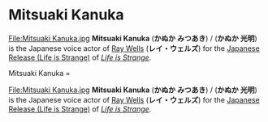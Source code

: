 #  Mitsuaki Kanuka 

[File:Mitsuaki Kanuka.jpg](thumb.md)
**Mitsuaki Kanuka** (**かぬか みつあき**) / (**かぬか 光明**) is the Japanese voice actor of [Ray Wells](ray_wells.md) (**レイ・ウェルズ**) for the [Japanese Release (Life is Strange)](japanese_localization.md) of *[Life is Strange](life_is_strange.md)*.

 Mitsuaki Kanuka =

[File:Mitsuaki Kanuka.jpg](thumb.md)
**Mitsuaki Kanuka** (**かぬか みつあき**) / (**かぬか 光明**) is the Japanese voice actor of [Ray Wells](ray_wells.md) (**レイ・ウェルズ**) for the [Japanese Release (Life is Strange)](japanese_localization.md) of *[Life is Strange](life_is_strange.md)*.

